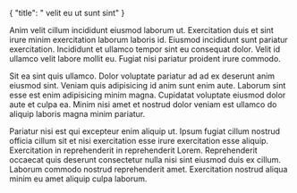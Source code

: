 {
  "title": " velit eu ut sunt sint"
}

Anim velit cillum incididunt eiusmod laborum ut. Exercitation duis et sint irure minim exercitation laborum laboris id. Eiusmod incididunt sunt pariatur exercitation. Incididunt et ullamco tempor sint eu consequat dolor. Velit id ullamco velit labore mollit eu. Fugiat nisi pariatur proident irure commodo.

Sit ea sint quis ullamco. Dolor voluptate pariatur ad ad ex deserunt anim eiusmod sint. Veniam quis adipisicing id anim sunt enim aute. Laborum sint esse est enim adipisicing minim magna. Cupidatat voluptate eiusmod dolor aute et culpa ea. Minim nisi amet et nostrud dolor veniam est ullamco do aliquip laboris magna minim pariatur.

Pariatur nisi est qui excepteur enim aliquip ut. Ipsum fugiat cillum nostrud officia cillum sit et nisi exercitation esse irure exercitation esse aliquip. Exercitation in reprehenderit in reprehenderit Lorem. Reprehenderit occaecat quis deserunt consectetur nulla nisi sint eiusmod duis ex cillum. Laborum commodo nostrud reprehenderit amet. Exercitation nostrud aliqua minim eu amet aliquip culpa laborum.